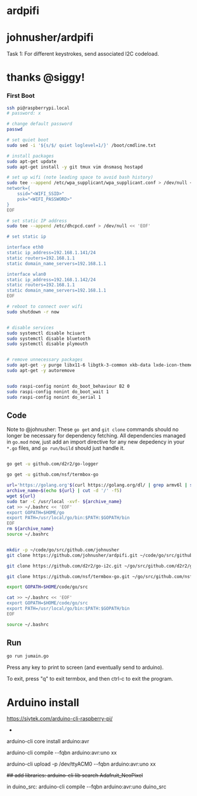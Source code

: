 # ardpifi

# johnusher/ardpifi

Task 1: For different keystrokes, send associated I2C codeload.


# thanks @siggy!

### First Boot

```bash
ssh pi@raspberrypi.local
# password: x

# change default password
passwd

# set quiet boot
sudo sed -i '${s/$/ quiet loglevel=1/}' /boot/cmdline.txt

# install packages
sudo apt-get update
sudo apt-get install -y git tmux vim dnsmasq hostapd

# set up wifi (note leading space to avoid bash history)
sudo tee --append /etc/wpa_supplicant/wpa_supplicant.conf > /dev/null << 'EOF'
network={
    ssid="<WIFI_SSID>"
    psk="<WIFI_PASSWORD>"
}
EOF

# set static IP address
sudo tee --append /etc/dhcpcd.conf > /dev/null << 'EOF'

# set static ip

interface eth0
static ip_address=192.168.1.141/24
static routers=192.168.1.1
static domain_name_servers=192.168.1.1

interface wlan0
static ip_address=192.168.1.142/24
static routers=192.168.1.1
static domain_name_servers=192.168.1.1
EOF

# reboot to connect over wifi
sudo shutdown -r now


# disable services
sudo systemctl disable hciuart
sudo systemctl disable bluetooth
sudo systemctl disable plymouth


# remove unnecessary packages
sudo apt-get -y purge libx11-6 libgtk-3-common xkb-data lxde-icon-theme raspberrypi-artwork penguinspuzzle ntp plymouth*
sudo apt-get -y autoremove


sudo raspi-config nonint do_boot_behaviour B2 0
sudo raspi-config nonint do_boot_wait 1
sudo raspi-config nonint do_serial 1
```

## Code

Note to @johnusher: These `go get` and `git clone` commands should no longer be
necessary for dependency fetching. All dependencies managed in `go.mod` now,
just add an import directive for any new depedency in your `*.go` files, and
`go run/build` should just handle it.

```bash

go get -u github.com/d2r2/go-logger

go get -u github.com/nsf/termbox-go

url='https://golang.org'$(curl https://golang.org/dl/ | grep armv6l | sort --version-sort | tail -1 | grep -o -E "/dl/go[0-9]+\.[0-9]+((\.[0-9]+)?).linux-armv6l.tar.gz")
archive_name=$(echo ${url} | cut -d '/' -f5)
wget ${url}
sudo tar -C /usr/local -xvf- ${archive_name}
cat >> ~/.bashrc << 'EOF'
export GOPATH=$HOME/go
export PATH=/usr/local/go/bin:$PATH:$GOPATH/bin
EOF
rm ${archive_name}
source ~/.bashrc


mkdir -p ~/code/go/src/github.com/johnusher
git clone https://github.com/johnusher/ardpifi.git ~/code/go/src/github.com/

git clone https://github.com/d2r2/go-i2c.git ~/go/src/github.com/d2r2/go-i2c

git clone https://github.com/nsf/termbox-go.git ~/go/src/github.com/nsf/termbox-go

export GOPATH=$HOME/code/go/src

cat >> ~/.bashrc << 'EOF'
export GOPATH=$HOME/code/go/src
export PATH=/usr/local/go/bin:$PATH:$GOPATH/bin
EOF

source ~/.bashrc
```

## Run

```bash
go run jumain.go
```

Press any key to print to screen (and eventually send to arduino).

To exit, press "q" to exit termbox, and then ctrl-c to exit the program.


# Arduino install

https://siytek.com/arduino-cli-raspberry-pi/

+
arduino-cli core install arduino:avr


arduino-cli compile --fqbn arduino:avr:uno xx

arduino-cli upload -p /dev/ttyACM0 --fqbn arduino:avr:uno xx

<del> 
## add libraries:
arduino-cli lib search Adafruit_NeoPixel
</del>

in duino_src:
arduino-cli compile --fqbn arduino:avr:uno duino_src
